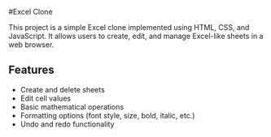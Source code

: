 #Excel Clone

This project is a simple Excel clone implemented using HTML, CSS, and JavaScript. It allows users to create, edit, and manage Excel-like sheets in a web browser.

## Features

- Create and delete sheets
- Edit cell values
- Basic mathematical operations
- Formatting options (font style, size, bold, italic, etc.)
- Undo and redo functionality
